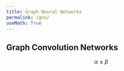 ```yaml
---
title: Graph Neural Networks
permalink: /gnn/
useMath: True
---
```


## Graph Convolution Networks
$$\alpha \leq \beta$$
